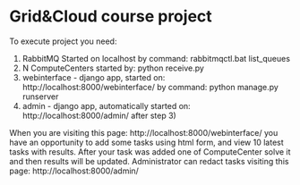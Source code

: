 # Grid&Cloud course project

To execute project you need:
1) RabbitMQ Started on localhost by command: rabbitmqctl.bat list_queues
2) N ComputeCenters started by: python receive.py
3) webinterface - django app, started on: http://localhost:8000/webinterface/ by command: python manage.py runserver
4) admin - django app, automatically started on: http://localhost:8000/admin/ after step 3)

When you are visiting this page: http://localhost:8000/webinterface/
you have an opportunity to add some tasks using html form, and view 10 latest tasks with results.
After your task was added one of ComputeCenter solve it and then results will be updated.
Administrator can redact tasks visiting this page: http://localhost:8000/admin/
